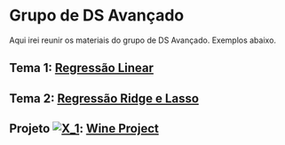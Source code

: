 # Grupo de DS Avançado 

Aqui irei reunir os materiais do grupo de DS Avançado. Exemplos abaixo.

## Tema 1: [Regressão Linear](https://github.com/barbosarafael/Grupo_DS_Avancado/blob/master/01Reg_Linear/Not_RegLinear.ipynb)

## Tema 2: [Regressão Ridge e Lasso](https://github.com/barbosarafael/Grupo_DS_Avancado/blob/master/02Lasso_Ridge/notebook_lasso_ridge.ipynb)

## Projeto <a href="https://www.codecogs.com/eqnedit.php?latex=X_1" target="_blank"><img src="https://latex.codecogs.com/gif.latex?X_1" title="X_1" /></a>: [Wine Project](https://github.com/barbosarafael/Grupo_DS_Avancado/blob/master/wine_projeto/notebook_projeto.ipynb)
